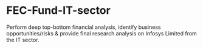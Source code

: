# FEC-Fund-IT-sector
Perform deep top-bottom financial analysis, identify business opportunities/risks & provide final research analysis on Infosys Limited from the IT sector.

